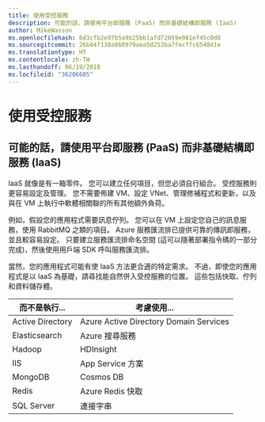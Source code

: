 ```yaml
---
title: 使用受控服務
description: 可能的話，請使用平台即服務 (PaaS) 而非基礎結構即服務 (IaaS)
author: MikeWasson
ms.openlocfilehash: 6d3cfb2e97b5a9b25bb1afd72059e981ef45c0d8
ms.sourcegitcommit: 26b04f138a860979aea5d253ba7fecffc654841e
ms.translationtype: HT
ms.contentlocale: zh-TW
ms.lasthandoff: 06/19/2018
ms.locfileid: "36206605"
---
```

# <a name="use-managed-services"></a>使用受控服務

## <a name="when-possible-use-platform-as-a-service-paas-rather-than-infrastructure-as-a-service-iaas"></a>可能的話，請使用平台即服務 (PaaS) 而非基礎結構即服務 (IaaS)

IaaS 就像是有一箱零件。 您可以建立任何項目，但您必須自行組合。 受控服務則更容易設定及管理。 您不需要佈建 VM、設定 VNet、管理修補程式和更新，以及與在 VM 上執行中軟體相關聯的所有其他額外負荷。

例如，假設您的應用程式需要訊息佇列。 您可以在 VM 上設定您自己的訊息服務，使用 RabbitMQ 之類的項目。 Azure 服務匯流排已提供可靠的傳訊即服務，並且較容易設定。 只要建立服務匯流排命名空間 (這可以隨著部署指令碼的一部分完成)，然後使用用戶端 SDK 呼叫服務匯流排。 

當然，您的應用程式可能有使 IaaS 方法更合適的特定需求。 不過，即使您的應用程式是以 IaaS 為基礎，請尋找能自然併入受控服務的位置。 這些包括快取、佇列和資料儲存體。

| 而不是執行... | 考慮使用... |
|-----------------------|-------------|
| Active Directory | Azure Active Directory Domain Services |
| Elasticsearch | Azure 搜尋服務 |
| Hadoop | HDInsight |
| IIS | App Service 方案 |
| MongoDB | Cosmos DB |
| Redis | Azure Redis 快取 |
| SQL Server | 連接字串 |


